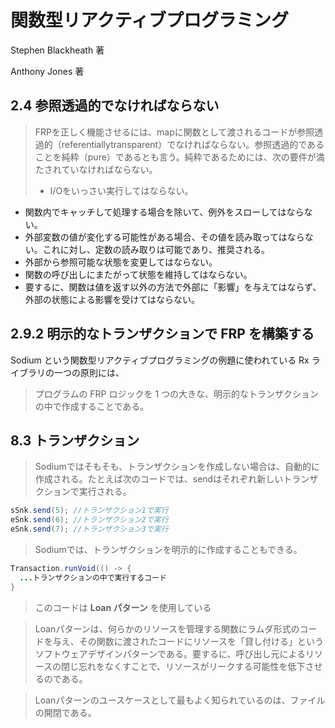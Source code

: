# 関数型リアクティブプログラミング

Stephen Blackheath 著

Anthony Jones 著

## 2.4 参照透過的でなければならない

> FRPを正しく機能させるには、mapに関数として渡されるコードが参照透過的（referentiallytransparent）でなければならない。参照透過的であることを純粋（pure）であるとも言う。純粋であるためには、次の要件が満たされていなければならない。
> 
> * I/Oをいっさい実行してはならない。
* 関数内でキャッチして処理する場合を除いて、例外をスローしてはならない。
* 外部変数の値が変化する可能性がある場合、その値を読み取ってはならない。これに対し、定数の読み取りは可能であり、推奨される。
* 外部から参照可能な状態を変更してはならない。
* 関数の呼び出しにまたがって状態を維持してはならない。
* 要するに、関数は値を返す以外の方法で外部に「影響」を与えてはならず、外部の状態による影響を受けてはならない。


## 2.9.2 明示的なトランザクションで FRP を構築する

Sodium という関数型リアクティブプログラミングの例題に使われている Rx ライブラリの一つの原則には、

> プログラムの FRP ロジックを 1 つの大きな、明示的なトランザクションの中で作成することである。

## 8.3 トランザクション

> Sodiumではそもそも、トランザクションを作成しない場合は、自動的に作成される。たとえば次のコードでは、sendはそれぞれ新しいトランザクションで実行される。

```java
sSnk.send(5); //トランザクション1で実行
eSnk.send(6); //トランザクション2で実行
eSnk.send(7); //トランザクション3で実行
```

> Sodiumでは、トランザクションを明示的に作成することもできる。

```java
Transaction.runVoid(() -> {
  ...トランザクションの中で実行するコード
}
```

> このコードは **Loan パターン** を使用している

> Loanパターンは、何らかのリソースを管理する関数にラムダ形式のコードを与え、その関数に渡されたコードにリソースを「貸し付ける」というソフトウェアデザインパターンである。要するに、呼び出し元によるリソースの閉じ忘れをなくすことで、リソースがリークする可能性を低下させるのである。

> Loanパターンのユースケースとして最もよく知られているのは、ファイルの開閉である。
